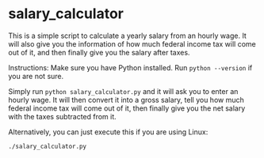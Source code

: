 # salary_calculator
This is a simple script to calculate a yearly salary from an hourly wage. It will also give you the information of how much federal income tax will come out of it, and then finally give you the salary after taxes.

Instructions:
Make sure you have Python installed. Run `python --version` if you are not sure.

Simply run `python salary_calculator.py` and it will ask you to enter an hourly wage. It will then convert it into a gross salary, tell you how much federal income tax will come out of it, then finally give you the net salary with the taxes subtracted from it.

Alternatively, you can just execute this if you are using Linux:
```sh
./salary_calculator.py
```
